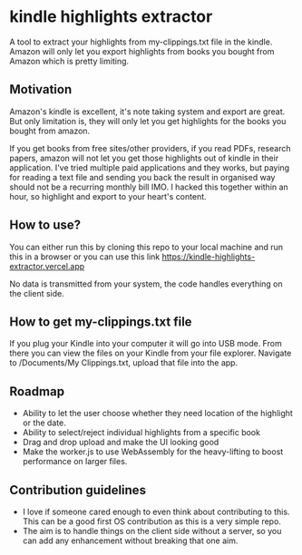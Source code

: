 # kindle highlights extractor
 A tool to extract your highlights from my-clippings.txt file in the kindle. Amazon will only let you export highlights from books you bought from Amazon which is pretty limiting.
 
 ## Motivation
 Amazon's kindle is excellent, it's note taking system and export are great. But only limitation is, they will only let you get highlights for the books you bought from amazon.
 
 If you get books from free sites/other providers, if you read PDFs, research papers, amazon will not let you get those highlights out of kindle in their application. I've tried multiple paid applications and they works, but paying for reading a text file and sending you back the result in organised way should not be a recurring monthly bill IMO. I hacked this together within an hour, so highlight and export to your heart's content.

## How to use?
You can either run this by cloning this repo to your local machine and run this in a browser or you can use this link https://kindle-highlights-extractor.vercel.app

No data is transmitted from your system, the code handles everything on the client side.

## How to get my-clippings.txt file
If you plug your Kindle into your computer it will go into USB mode. From there you can view the files on your Kindle from your file explorer. Navigate to /Documents/My Clippings.txt, upload that file into the app.

## Roadmap
- Ability to let the user choose whether they need location of the highlight or the date.
- Ability to select/reject individual highlights from a specific book
- Drag and drop upload and make the UI looking good
- Make the worker.js to use WebAssembly for the heavy-lifting to boost performance on larger files.

## Contribution guidelines
- I love if someone cared enough to even think about contributing to this. This can be a good first OS contribution as this is a very simple repo.
- The aim is to handle things on the client side without a server, so you can add any enhancement without breaking that one aim.
